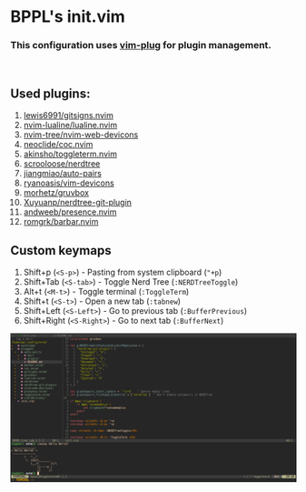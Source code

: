 # BPPL's init.vim
### This configuration uses [vim-plug](https://github.com/junegunn/vim-plug) for plugin management.
&nbsp;
## Used plugins:
1. [lewis6991/gitsigns.nvim](https://github.com/lewis6991/gitsigns.nvim)
2. [nvim-lualine/lualine.nvim](https://github.com/nvim-lualine/lualine.nvim)
3. [nvim-tree/nvim-web-devicons](https://github.com/nvim-tree/nvim-web-devicons)
4. [neoclide/coc.nvim](https://github.com/neoclide/coc.nvim)
5. [akinsho/toggleterm.nvim](https://github.com/akinsho/toggleterm.nvim)
6. [scrooloose/nerdtree](https://github.com/scrooloose/nerdtree)
7. [jiangmiao/auto-pairs](https://github.com/jiangmiao/auto-pairs)
8. [ryanoasis/vim-devicons](https://github.com/ryanoasis/vim-devicons)
9. [morhetz/gruvbox](https://github.com/morhetz/gruvbox)
10. [Xuyuanp/nerdtree-git-plugin](https://github.com/Xuyuanp/nerdtree-git-plugin)
11. [andweeb/presence.nvim](https://github.com/andweeb/presence.nvim)
12. [romgrk/barbar.nvim](https://github.com/romgrk/barbar.nvim)

## Custom keymaps
1. Shift+p (`<S-p>`) - Pasting from system clipboard (`"+p`)
2. Shift+Tab (`<S-tab>`) - Toggle Nerd Tree (`:NERDTreeToggle`)
3. Alt+t (`<M-t>`) - Toggle terminal (`:ToggleTerm`)
4. Shift+t (`<S-t>`) - Open a new tab (`:tabnew`)
5. Shift+Left (`<S-Left>`) - Go to previous tab (`:BufferPrevious`)
6. Shift+Right (`<S-Right>`) - Go to next tab (`:BufferNext`)
&nbsp;

![Neovim screenshot here](./screen.png)
